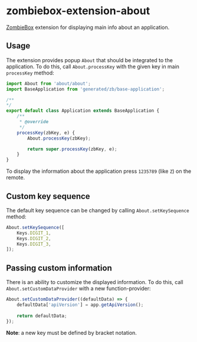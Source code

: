 # zombiebox-extension-about

[ZombieBox](https://zombiebox.tv) extension for displaying main info about an application.

## Usage

The extension provides popup `About` that should be integrated to the application. To do this, call `About.processKey` with the given key in main `processKey` method:

```js
import About from 'about/about';
import BaseApplication from 'generated/zb/base-application';

/**
*/
export default class Application extends BaseApplication {
    /**
     * @override
     */
    processKey(zbKey, e) {
	    About.processKey(zbKey);

	    return super.processKey(zbKey, e);
	}
}
```

To display the information about the application press `1235789` (like `Z`) on the remote.

## Custom key sequence

The default key sequence can be changed by calling `About.setKeySequence` method:

```js
About.setKeySequence([
	Keys.DIGIT_1,
	Keys.DIGIT_2,
	Keys.DIGIT_3,
]);
```

## Passing custom information

There is an ability to customize the displayed information. To do this, call  `About.setCustomDataProvider` with a new function-provider:

```js
About.setCustomDataProvider((defaultData) => {
	defaultData['apiVersion'] = app.getApiVersion();
	
	return defaultData;
});
```

**Note**: a new key must be defined by bracket notation.
